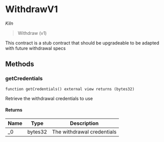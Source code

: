 # WithdrawV1

*Kiln*

> Withdraw (v1)

This contract is a stub contract that should be upgradeable to be adapted with future withdrawal specs



## Methods

### getCredentials

```solidity
function getCredentials() external view returns (bytes32)
```

Retrieve the withdrawal credentials to use




#### Returns

| Name | Type | Description |
|---|---|---|
| _0 | bytes32 | The withdrawal credentials |




